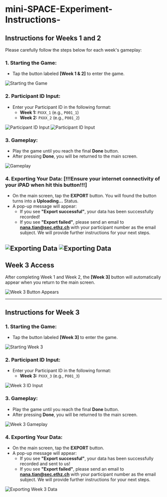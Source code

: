 # mini-SPACE-Experiment-Instructions-

## Instructions for Weeks 1 and 2

Please carefully follow the steps below for each week's gameplay:

### 1. Starting the Game:
- Tap the button labeled **[Week 1 & 2]** to enter the game.

![Starting the Game](pics/image-week1-1.png)

### 2. Participant ID Input:
- Enter your Participant ID in the following format:
  - **Week 1:** `PXXX_1` (e.g., `P001_1`)
  - **Week 2:** `PXXX_2` (e.g., `P001_2`)

![Participant ID Input](pics/image-week1-2.png)
![Participant ID Input](pics/image-week1-3.png)

### 3. Gameplay:
- Play the game until you reach the final **Done** button.
- After pressing **Done**, you will be returned to the main screen.

![Gameplay](pics/image-week1-1.png)

### 4. Exporting Your Data: [!!!Ensure your internet connectivity of your iPAD when hit this button!!!]
- On the main screen, tap the **EXPORT** button. You will found the button turns into a **Uploading...** Status. 
- A pop-up message will appear:
  - If you see **"Export successful"**, your data has been successfully recorded!
  - If you see **"Export failed"**, please send an email to **nana.tian@sec.ethz.ch** with your participant number as the email subject. We will provide further instructions for your next steps.

![Exporting Data](pics/image-week1-1.png)
![Exporting Data](pics/image-week1-5.png)
---

## Week 3 Access

After completing Week 1 and Week 2, the **[Week 3]** button will automatically appear when you return to the main screen.

![Week 3 Button Appears](path/to/image-week3-button.png)

---

## Instructions for Week 3

### 1. Starting the Game:
- Tap the button labeled **[Week 3]** to enter the game.

![Starting Week 3](pics/image-week1-1.png)

### 2. Participant ID Input:
- Enter your Participant ID in the following format:
  - **Week 3:** `PXXX_3` (e.g., `P001_3`)

![Week 3 ID Input](pics/image-week1-3.png)

### 3. Gameplay:
- Play the game until you reach the final **Done** button.
- After pressing **Done**, you will be returned to the main screen.

![Week 3 Gameplay](pics/image-week1-1.png)

### 4. Exporting Your Data:
- On the main screen, tap the **EXPORT** button.
- A pop-up message will appear:
  - If you see **"Export successful"**, your data has been successfully recorded and sent to us!
  - If you see **"Export failed"**, please send an email to **nana.tian@sec.ethz.ch** with your participant number as the email subject. We will provide further instructions for your next steps.

![Exporting Week 3 Data](pics/image-week1-4.png)
